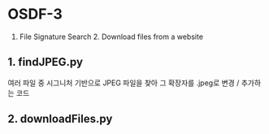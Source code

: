 # OSDF-3
1. File Signature Search 2. Download files from a website

## 1. findJPEG.py
여러 파일 중 시그니처 기반으로 JPEG 파일을 찾아 그 확장자를 .jpeg로 변경 / 추가하는 코드

## 2. downloadFiles.py
